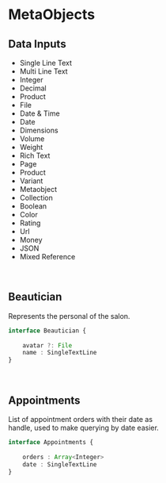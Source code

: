 
# MetaObjects


## Data Inputs

-   Single Line Text
-   Multi Line Text
-   Integer
-   Decimal
-   Product
-   File
-   Date & Time
-   Date
-   Dimensions
-   Volume
-   Weight
-   Rich Text
-   Page
-   Product
-   Variant
-   Metaobject
-   Collection
-   Boolean
-   Color
-   Rating
-   Url
-   Money
-   JSON
-   Mixed Reference

<br>

## Beautician

Represents the personal of the salon.

```ts
interface Beautician {
    
    avatar ?: File
    name : SingleTextLine
}
```

<br>

## Appointments

List of appointment orders with their date as  
handle, used to make querying by date easier.

```ts
interface Appointments {
    
    orders : Array<Integer>
    date : SingleTextLine
}
```